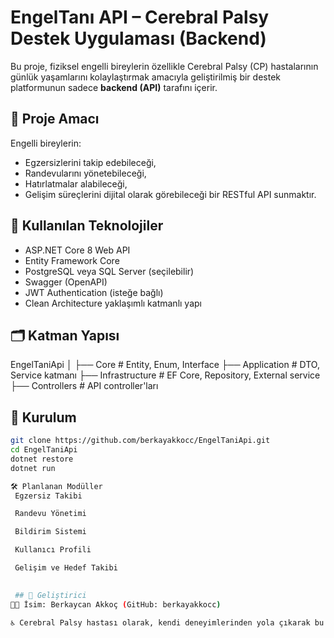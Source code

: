 ﻿# EngelTanı API – Cerebral Palsy Destek Uygulaması (Backend)

Bu proje, fiziksel engelli bireylerin özellikle Cerebral Palsy (CP) hastalarının günlük yaşamlarını kolaylaştırmak amacıyla geliştirilmiş bir destek platformunun sadece **backend (API)** tarafını içerir.

## 🎯 Proje Amacı

Engelli bireylerin:
- Egzersizlerini takip edebileceği,
- Randevularını yönetebileceği,
- Hatırlatmalar alabileceği,
- Gelişim süreçlerini dijital olarak görebileceği
bir RESTful API sunmaktır.

## 🧱 Kullanılan Teknolojiler

- ASP.NET Core 8 Web API  
- Entity Framework Core  
- PostgreSQL veya SQL Server (seçilebilir)  
- Swagger (OpenAPI)  
- JWT Authentication (isteğe bağlı)  
- Clean Architecture yaklaşımlı katmanlı yapı  

## 🗂️ Katman Yapısı

EngelTaniApi
│
├── Core # Entity, Enum, Interface
├── Application # DTO, Service katmanı
├── Infrastructure # EF Core, Repository, External service
├── Controllers # API controller'ları


## 🚀 Kurulum

```bash
git clone https://github.com/berkayakkocc/EngelTaniApi.git
cd EngelTaniApi
dotnet restore
dotnet run

🛠️ Planlanan Modüller
 Egzersiz Takibi

 Randevu Yönetimi

 Bildirim Sistemi

 Kullanıcı Profili

 Gelişim ve Hedef Takibi

 
 ## 👤 Geliştirici
👨‍💻 İsim: Berkaycan Akkoç (GitHub: berkayakkocc)

♿ Cerebral Palsy hastası olarak, kendi deneyimlerinden yola çıkarak bu sistemi geliştirmektedir.


